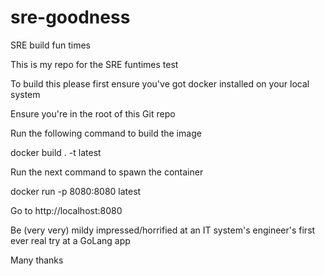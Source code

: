 # sre-goodness
SRE build fun times

This is my repo for the SRE funtimes test

To build this please first ensure you've got docker installed on your local system

Ensure you're in the root of this Git repo

Run the following command to build the image

docker build . -t latest

Run the next command to spawn the container

docker run -p 8080:8080 latest

Go to http://localhost:8080

Be (very very) mildy impressed/horrified at an IT system's engineer's first ever real try at a GoLang app

Many thanks
